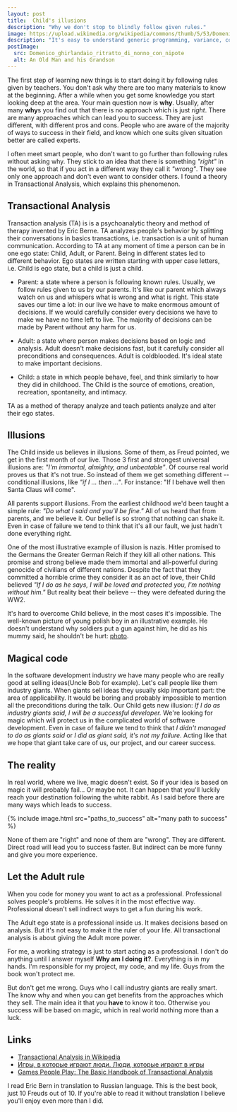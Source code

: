 ```yaml
---
layout: post
title:  Child's illusions
description: "Why we don't stop to blindly follow given rules."
image: https://upload.wikimedia.org/wikipedia/commons/thumb/5/53/Domenico_ghirlandaio%2C_ritratto_di_nonno_con_nipote.jpg/176px-Domenico_ghirlandaio%2C_ritratto_di_nonno_con_nipote.jpg
description: "It's easy to understand generic programming, variance, covariance, contravariance by simple examples."
postImage:
  src: Domenico_ghirlandaio_ritratto_di_nonno_con_nipote
  alt: An Old Man and his Grandson
---
```


The first step of learning new things is to start doing it by following rules given by teachers.
You don't ask why there are too many materials to know at the beginning.
After a while when you get some knowledge you start looking deep at the area.
Your main question now is **why**.
Usually, after many **why**s you find out that there is no approach which is just *right*.
There are many approaches which can lead you to success.
They are just different, with different pros and cons.
People who are aware of the majority of ways to success in their field,
and know which one suits given situation better are called experts.

I often meet smart people, who don't want to go further than following rules without asking why.
They stick to an idea that there is something *"right"* in the world,
so that if you act in a different way they call it *"wrong"*.
They see only one approach and don't even want to consider others.
I found a theory in Transactional Analysis, which explains this phenomenon.

## Transactional Analysis

Transaction analysis (TA) is is a psychoanalytic theory and method of therapy invented by Eric Berne.
TA analyzes people's behavior by splitting their conversations in basics transactions, i.e. transaction is a unit of human communication.
According to TA at any moment of time a person can be in one ego state: Child, Adult, or Parent.
Being in different states led to different behavior.
Ego states are written starting with upper case letters, i.e. Child is ego state, but a child is just a child.

* Parent: a state where a person is following known rules.
Usually, we follow rules given to us by our parents.
It's like our parent which always watch on us and whispers what is wrong and what is right.
This state saves our time a lot: in our live we have to make enormous amount of decisions.
If we would carefully consider every decisions we have to make we have no time left to live.
The majority of decisions can be made by Parent without any harm for us.

* Adult: a state where person makes decisions based on logic and analysis.
Adult doesn't make decisions fast, but it carefully consider all preconditions and consequences.
Adult is coldblooded.
It's ideal state to make important decisions.

* Child: a state in which people behave, feel, and think similarly to how they did in childhood.
The Child is the source of emotions, creation, recreation, spontaneity, and intimacy.

TA as a method of therapy analyze and teach patients analyze and alter their ego states. 

## Illusions

The Child inside us believes in illusions.
Some of them, as Freud pointed, we get in the first month of our live.
Those 3 first and strongest universal illusions are: *"I'm immortal, almighty, and unbeatable"*.
Of course real world proves us that it's not true.
So instead of them we get something different -- conditional illusions, like *"if I ... then ..."*.
For instance: "If I behave well then Santa Claus will come".

All parents support illusions.
From the earliest childhood we'd been taught a simple rule:
*"Do what I said and you'll be fine."*
All of us heard that from parents, and we believe it.
Our belief is so strong that nothing can shake it.
Even in case of failure we tend to think that it's all our fault,
we just hadn't done everything right. 

One of the most illustrative example of illusion is nazis.
Hitler promised to the Germans the Greater German Reich if they kill all other nations.
This promise and strong believe made them immortal and all-powerful during genocide of civilians of different nations.
Despite the fact that they committed a horrible crime they consider it as an act of love,
their Child believed
*"If I do as he says, I will be loved and protected you, I'm nothing without him."*
But reality beat their believe -- they were defeated during the WW2.

It's hard to overcome Child believe,
in the most cases it's impossible.
The well-known picture of young polish boy in an illustrative example.
He doesn't understand why soldiers put a gun against him,
he did as his mummy said, he shouldn't be hurt:
[photo](https://commons.wikimedia.org/wiki/File:Stroop_Report_-_Warsaw_Ghetto_Uprising_06.jpg).

## Magical code

In the software development industry we have many people who are really good at selling ideas(Uncle Bob for example).
Let's call people like them industry giants.
When giants sell ideas they usually skip important part: the area of applicability.
It would be boring and probably impossible to mention all the preconditions during the talk.
Our Child gets new illusion: *If I do as industry giants said, I will be a successful developer.*
We're looking for magic which will protect us in the complicated world of software development.
Even in case of failure we tend to think that *I didn't managed to do as giants said*
or *I did as giant said, it's not my failure*.
Acting like that we hope that giant take care of us, our project, and our career success.

## The reality

In real world, where we live, magic doesn't exist.
So if your idea is based on magic it will probably fail...
Or maybe not.
It can happen that you'll luckily reach your destination following the white rabbit.
As I said before there are many ways which leads to success.

{% include image.html src="paths_to_success" alt="many path to success" %}

None of them are "right" and none of them are "wrong".
They are different.
Direct road will lead you to success faster.
But indirect can be more funny and give you more experience.

## Let the Adult rule

When you code for money you want to act as a professional.
Professional solves people's problems.
He solves it in the most effective way.
Professional doesn't sell indirect ways to get a fun during his work.

The Adult ego state is a professional inside us.
It makes decisions based on analysis.
But it's not easy to make it the ruler of your life.
All transactional analysis is about giving the Adult more power.

For me, a working strategy is just to start acting as a professional.
I don't do anything until I answer myself **Why am I doing it?**.
Everything is in my hands.
I'm responsible for my project, my code, and my life.
Guys from the book won't protect me.

But don't get me wrong.
Guys who I call industry giants are really smart.
The know why and when you can get benefits from the approaches which they sell.
The main idea it that you **have** to know it too.
Otherwise you success will be based on magic, which in real world nothing more than a luck.

## Links

* [Transactional Analysis in Wikipedia](https://en.wikipedia.org/wiki/Transactional_analysis)
* [Игры, в которые играют люди. Люди, которые играют в игры](https://www.litres.ru/erik-bern/igry-v-kotorye-igraut-ludi-ludi-kotorye-igraut-v-igry/?lfrom=583296668&ref_key=d87de77f3d6dd6b69c3b619a67b3e591f96847d4e0ad5054570da505ad32bee1&ref_offer=1)
* [Games People Play: The Basic Handbook of Transactional Analysis](https://www.amazon.com/Games-People-Play-Transactional-Analysis/dp/0345410033/)

I read Eric Bern in translation to Russian language.
This is the best book, just 10 Freuds out of 10.
If you're able to read it without translation I believe you'll enjoy even more than I did.